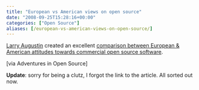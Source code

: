 ```yaml
---
title: "European vs American views on open source"
date: "2008-09-25T15:28:16+00:00"
categories: ["Open Source"]
aliases: [/european-vs-american-views-on-open-source/]
---
```


[Larry Augustin](http://lmaugustin.typepad.com/lma/) created an excellent [comparison between European &amp; American attitudes towards commercial open source software](http://lmaugustin.typepad.com/lma/2008/09/commercial-open-source-in-europe-verses-the-us.html).

[via Adventures in Open Source]

**Update**: sorry for being a clutz, I forgot the link to the article. All sorted out now.
